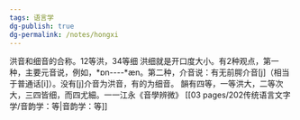 ```yaml
---
tags: 语言学
dg-publish: true
dg-permalink: /notes/hongxi
---
```

洪音和细音的合称。12等洪，34等细
洪细就是开口度大小。有2种观点，第一种，主要元音说，例如，*ɒn----*æn。第二种，介音说：有无前腭介音[j]（相当于普通话[i]）。没有[j]介音为洪音，有的为细音。
韻有四等，一等洪大，二等次大，三四皆细，而四尤細。一一江永《音學辨微》 [[03 pages/202传统语言文字学/音韵学：等\|音韵学：等]]